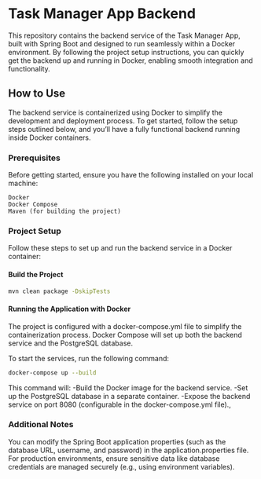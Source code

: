 # Task Manager App Backend
This repository contains the backend service of the Task Manager App, built with Spring Boot and designed to run seamlessly within a Docker environment. By following the project setup instructions, you can quickly get the backend up and running in Docker, enabling smooth integration and functionality.

## How to Use
The backend service is containerized using Docker to simplify the development and deployment process. To get started, follow the setup steps outlined below, and you’ll have a fully functional backend running inside Docker containers.

### Prerequisites
Before getting started, ensure you have the following installed on your local machine:

    Docker
    Docker Compose
    Maven (for building the project)

### Project Setup
Follow these steps to set up and run the backend service in a Docker container:

#### Build the Project
```bash
mvn clean package -DskipTests
```

#### Running the Application with Docker
The project is configured with a docker-compose.yml file to simplify the containerization process. Docker Compose will set up both the backend service and the PostgreSQL database.

To start the services, run the following command:
```bash
docker-compose up --build
```
This command will:
    -Build the Docker image for the backend service.
    -Set up the PostgreSQL database in a separate container.
    -Expose the backend service on port 8080 (configurable in the docker-compose.yml file).,


### Additional Notes
You can modify the Spring Boot application properties (such as the database URL, username, and password) in the application.properties file.
For production environments, ensure sensitive data like database credentials are managed securely (e.g., using environment variables).
